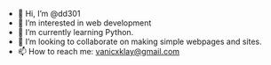 - 👋 Hi, I’m @dd301
- 👀 I’m interested in web development
- 🌱 I’m currently learning Python. 
- 💞️ I’m looking to collaborate on making simple webpages and sites.
- 📫 How to reach me: vanicxklay@gmail.com

<!---
dd301/dd301 is a ✨ special ✨ repository because its `README.md` (this file) appears on your GitHub profile.
You can click the Preview link to take a look at your changes.
--->
